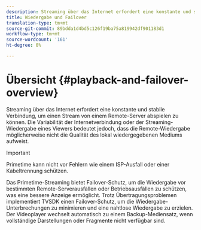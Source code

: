```yaml
---
description: Streaming über das Internet erfordert eine konstante und stabile Verbindung, um einen Stream von einem Remote-Server abspielen zu können. Die Variabilität der Internetverbindung oder der Streaming-Wiedergabe eines Viewers bedeutet jedoch, dass die Remote-Wiedergabe möglicherweise nicht die Qualität des lokal wiedergegebenen Mediums aufweist.
title: Wiedergabe und Failover
translation-type: tm+mt
source-git-commit: 89bdda1d4bd5c126f19ba75a819942df901183d1
workflow-type: tm+mt
source-wordcount: '161'
ht-degree: 0%

---
```



# Übersicht {#playback-and-failover-overview}

Streaming über das Internet erfordert eine konstante und stabile Verbindung, um einen Stream von einem Remote-Server abspielen zu können. Die Variabilität der Internetverbindung oder der Streaming-Wiedergabe eines Viewers bedeutet jedoch, dass die Remote-Wiedergabe möglicherweise nicht die Qualität des lokal wiedergegebenen Mediums aufweist.

>[!IMPORTANT]
>
>Primetime kann nicht vor Fehlern wie einem ISP-Ausfall oder einer Kabeltrennung schützen.

Das Primetime-Streaming bietet Failover-Schutz, um die Wiedergabe vor bestimmten Remote-Serverausfällen oder Betriebsausfällen zu schützen, was eine bessere Anzeige ermöglicht. Trotz Übertragungsproblemen implementiert TVSDK einen Failover-Schutz, um die Wiedergabe-Unterbrechungen zu minimieren und eine nahtlose Wiedergabe zu erzielen. Der Videoplayer wechselt automatisch zu einem Backup-Mediensatz, wenn vollständige Darstellungen oder Fragmente nicht verfügbar sind.
